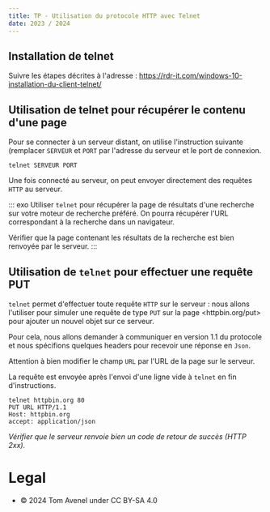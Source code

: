 ```yaml
---
title: TP - Utilisation du protocole HTTP avec Telnet
date: 2023 / 2024
---
```


## Installation de telnet

Suivre les étapes décrites à l'adresse : https://rdr-it.com/windows-10-installation-du-client-telnet/ 

## Utilisation de telnet pour récupérer le contenu d'une page

Pour se connecter à un serveur distant, on utilise l'instruction suivante (remplacer `SERVEUR` et `PORT` par l'adresse du serveur et le port de connexion.

```
telnet SERVEUR PORT
```

Une fois connecté au serveur, on peut envoyer directement des requêtes `HTTP` au serveur.

::: exo
Utiliser `telnet` pour récupérer la page de résultats d'une recherche sur votre moteur de recherche préféré. On pourra récupérer l'URL correspondant à la recherche dans un navigateur.

Vérifier que la page contenant les résultats de la recherche est bien renvoyée par le serveur.
:::

## Utilisation de `telnet` pour effectuer une requête PUT

`telnet` permet d'effectuer toute requête `HTTP` sur le serveur : nous allons l'utiliser pour simuler une requête de type `PUT` sur la page <httpbin.org/put> pour ajouter un nouvel objet sur ce serveur.

Pour cela, nous allons demander à communiquer en version 1.1 du protocole et nous spécifions quelques headers pour recevoir une réponse en `Json`.

Attention à bien modifier le champ `URL` par l'URL de la page sur le serveur.

La requête est envoyée après l'envoi d'une ligne vide à `telnet` en fin d'instructions.

```
telnet httpbin.org 80
PUT URL HTTP/1.1
Host: httpbin.org
accept: application/json

```

_Vérifier que le serveur renvoie bien un code de retour de succès (HTTP 2xx)._

# Legal

- © 2024 Tom Avenel under CC  BY-SA 4.0
